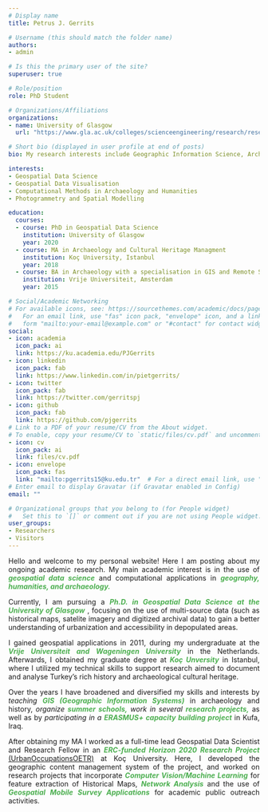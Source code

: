 ```yaml
---
# Display name
title: Petrus J. Gerrits

# Username (this should match the folder name)
authors:
- admin

# Is this the primary user of the site?
superuser: true

# Role/position
role: PhD Student

# Organizations/Affiliations
organizations:
- name: University of Glasgow
  url: "https://www.gla.ac.uk/colleges/scienceengineering/research/researchthemes/datascience/geospatialdatascience/"

# Short bio (displayed in user profile at end of posts)
bio: My research interests include Geographic Information Science, Archaeology, Network Analysis and Computational Methods in Humanities. In my free time I also enjoy cooking, watching movies or going for a walk.  

interests:
- Geospatial Data Science 
- Geospatial Data Visualisation
- Computational Methods in Archaeology and Humanities
- Photogrammetry and Spatial Modelling

education:
  courses:
  - course: PhD in Geospatial Data Science
    institution: University of Glasgow
    year: 2020
  - course: MA in Archaeology and Cultural Heritage Managment
    institution: Koç University, Istanbul
    year: 2018
  - course: BA in Archaeology with a specialisation in GIS and Remote Sensing
    institution: Vrije Universiteit, Amsterdam
    year: 2015

# Social/Academic Networking
# For available icons, see: https://sourcethemes.com/academic/docs/page-builder/#icons
#   For an email link, use "fas" icon pack, "envelope" icon, and a link in the
#   form "mailto:your-email@example.com" or "#contact" for contact widget.
social:
- icon: academia
  icon_pack: ai
  link: https://ku.academia.edu/PJGerrits
- icon: linkedin
  icon_pack: fab
  link: https://www.linkedin.com/in/pietgerrits/
- icon: twitter
  icon_pack: fab
  link: https://twitter.com/gerritspj
- icon: github
  icon_pack: fab
  link: https://github.com/pjgerrits
# Link to a PDF of your resume/CV from the About widget.
# To enable, copy your resume/CV to `static/files/cv.pdf` and uncomment the lines below.
- icon: cv
  icon_pack: ai
  link: files/cv.pdf
- icon: envelope
  icon_pack: fas
  link: "mailto:pgerrits15@ku.edu.tr"  # For a direct email link, use "mailto:test@example.org".
# Enter email to display Gravatar (if Gravatar enabled in Config)
email: ""

# Organizational groups that you belong to (for People widget)
#   Set this to `[]` or comment out if you are not using People widget.
user_groups:
- Researchers
- Visitors
---
```


<div style="text-align: justify"> 

Hello and welcome to my personal website! Here I am posting about my ongoing academic research. 
My main academic interest is in the use of <span style="color: #4caf50;"> *__geospatial data science__* </span> and computational applications in <span style="color: #4caf50;"> *__geography, humanities, and archaeology.__* </span>

Currently, I am pursuing a <span style="color: #4caf50;"> *__Ph.D. in Geospatial Data Science at the University of Glasgow__* </span>, focusing on the use of multi-source data (such as historical maps, satelite imagery and digitized archival data) to gain a better understanding of urbanization and accessibility in depopulated areas.

I gained  geospatial applications in 2011, during my undergraduate at the <span style="color: #4caf50;"> *__Vrije Universiteit and Wageningen University__* </span> in the Netherlands. Afterwards, I obtained my graduate degree at <span style="color: #4caf50;"> *__Koç Unversity__* </span> in Istanbul, where I utilized my technical skills to support research aimed to document and analyse Turkey’s rich history and archaeological cultural heritage. 

Over the years I have broadened and diversified my skills and interests by *teaching* <span style="color: #4caf50;"> *__GIS (Geographic Information Systems)__* </span> in archaeology and history, *organize* <span style="color: #4caf50;"> *__summer schools,__* </span> *work in several* <span style="color: #4caf50;"> *__research projects,__* </span> as well as by *participating in a* <span style="color: #4caf50;"> *__ERASMUS+ capacity building project__* </span> in Kufa, Iraq. 

After obtaining my MA I worked as a full-time lead Geospatial Data Scientist and  Research Fellow in an <span style="color: #4caf50;"> *__ERC-funded Horizon 2020 Research Project__* </span> [(UrbanOccupationsOETR)](https://urbanoccupations.ku.edu.tr/) at Koç University. Here, I developed the geographic content management system of the project, and worked on research projects that incorporate <span style="color: #4caf50;"> *__Computer Vision/Machine Learning__* </span> for feature extraction of Historical Maps, <span style="color: #4caf50;"> *__Network Analysis__* </span> and the use of <span style="color: #4caf50;"> *__Geospatial Mobile Survey Applications__* </span> for academic public outreach activities. 

</div>